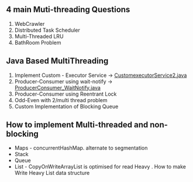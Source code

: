 
## 4 main Muti-threading Questions
1. WebCrawler
2. Distributed Task Scheduler
3. Multi-Threaded LRU
4. BathRoom Problem

## Java Based MultiThreading

1. Implement Custom - Executor Service -> [CustomexecutorService2.java](../../../dsa/src/main/java/com/java/concurrency_probs/CustomexecutorService2.java)
2. Producer-Consumer using wait-notify -> [ProducerConsumer_WaitNotify.java](..%2F..%2F..%2Fdsa%2Fsrc%2Fmain%2Fjava%2Fcom%2Fjava%2Fconcurrency_probs%2FProducerConsumer_WaitNotify.java)
3. Producer-Consumer using Reentrant Lock
4. Odd-Even  with 2/multi thread problem
5. Custom Implementation of Blocking Queue



## How to implement Multi-threaded and non-blocking
* Maps - concurrentHashMap. alternate to segmentation
* Stack
* Queue
* List - CopyOnWriteArrayList is optimised for read Heavy . 
How to make Write Heavy List data structure